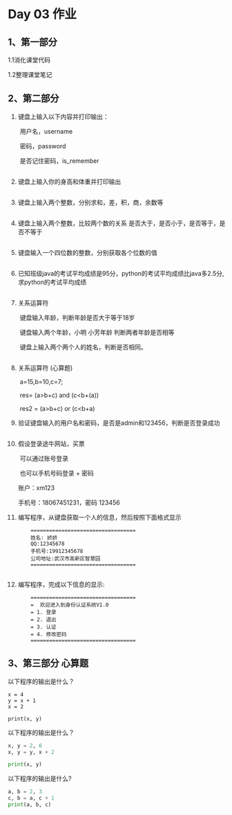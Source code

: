 # Day 03 作业

## 1、第一部分

1.1消化课堂代码

1.2整理课堂笔记

## 2、第二部分

1. 键盘上输入以下内容并打印输出：

   ​	用户名，username

   ​	密码，password

   ​	是否记住密码，is_remember

   ```
   
   ```

2. 键盘上输入你的身高和体重并打印输出

   ```
   
   ```

3. 键盘上输入两个整数，分别求和，差，积，商，余数等

   ```
   
   ```

4. 键盘上输入两个整数，比较两个数的关系 		是否大于，是否小于，是否等于，是否不等于

   ```
   
   ```

5. 键盘输入一个四位数的整数，分别获取各个位数的值

   ```
   
   ```

6. 已知班级java的考试平均成绩是95分，python的考试平均成绩比java多2.5分,求python的考试平均成绩

    ```
   
    ```

7. 关系运算符

   ​	键盘输入年龄，判断年龄是否大于等于18岁

   ​	键盘输入两个年龄，小明  小芳年龄  判断两者年龄是否相等

   ​	键盘上输入两个两个人的姓名，判断是否相同。

   ```
   
   ```

8. 关系运算符 (心算题)

   ​	a=15,b=10,c=7;     

   ​	res= (a>b+c)  and  (c<b+(a))

   ​	res2 =  (a>b+c)  or (c<b+a)

9. 验证键盘输入的用户名和密码，是否是admin和123456，判断是否登录成功

   ```
   
   ```

10. 假设登录途牛网站，买票     

    ​	可以通过账号登录 

    ​	也可以手机号码登录 + 密码

    账户：xm123   

    手机号：18067451231，密码 123456  

11. 编写程序，从键盘获取一个人的信息，然后按照下面格式显示

    ```
        ==================================
        姓名: 娇娇    
        QQ:12345678
        手机号:19912345678
        公司地址:武汉市高新区智慧园
        ==================================
    ```

    ```
    
    ```

12. 编写程序，完成以下信息的显示:

    ```
        ==================================
        =  欢迎进入到身份认证系统V1.0
        = 1. 登录
        = 2. 退出
        = 3. 认证
        = 4. 修改密码
        ==================================
    ```

## 3、第三部分 心算题

以下程序的输出是什么？

```
x = 4
y = x + 1
x = 2

print(x, y)
```

以下程序的输出是什么？

```python
x, y = 2, 6
x, y = y, x + 2

print(x, y)
```

以下程序的输出是什么?

```python
a, b = 2, 3
c, b = a, c + 1
print(a, b, c)
```







​	